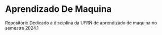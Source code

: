 # Aprendizado De Maquina
Repositório Dedicado a disciplina da UFRN de aprendizado de maquina no semestre 2024.1
